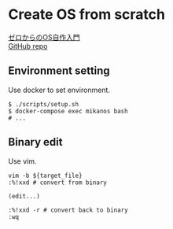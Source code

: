 # Create OS from scratch

[ゼロからのOS自作入門](http://zero.osdev.jp/)  
[GitHub repo](https://github.com/uchan-nos/mikanos-build)

## Environment setting

Use docker to set environment.  

```
$ ./scripts/setup.sh 
$ docker-compose exec mikanos bash
# ...
```

## Binary edit

Use vim.  

```
vim -b ${target_file}
:%!xxd # convert from binary

(edit...)

:%!xxd -r # convert back to binary
:wq
```
